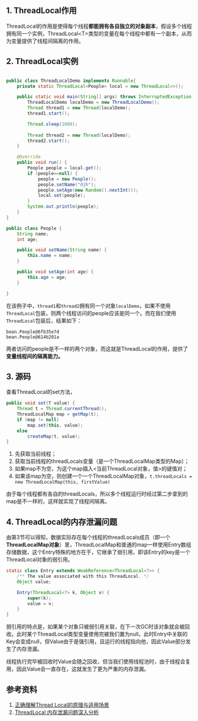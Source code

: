 ## 1. ThreadLocal作用

ThreadLocal的作用是使得每个线程**都能拥有各自独立的对象副本**，假设多个线程拥有同一个实例，ThreadLocal\<T\>类型的变量在每个线程中都有一个副本，从而为变量提供了线程间隔离的作用。



## 2. ThreadLocal实例

```java

public class ThreadLocalDemo implements Runnable{
    private static ThreadLocal<People> local = new ThreadLocal<>();

    public static void main(String[] args) throws InterruptedException {
        ThreadLocalDemo localDemo = new ThreadLocalDemo();
        Thread thread1 = new Thread(localDemo);
        thread1.start();

      	Thread.sleep(1000);
      
        Thread thread2 = new Thread(localDemo);
        thread2.start();
    }

    @Override
    public void run() {
        People people = local.get();
        if (people==null) {
            people = new People();
            people.setName("djh");
            people.setAge(new Random().nextInt());
            local.set(people);
        }
        System.out.println(people);
    }
}

public class People {
    String name;
    int age;

    public void setName(String name) {
        this.name = name;
    }

    public void setAge(int age) {
        this.age = age;
    }

}
```

在该例子中，`thread1`和`thread2`拥有同一个对象`localDemo`，如果不使用`ThreadLocal`包装，则两个线程访问的people应该是同一个。而在我们使用`ThreadLocal`包装后，结果如下：

```
bean.People@6fb35e7d
bean.People@614b201a
```

两者访问的people是不一样的两个对象，而这就是ThreadLocal的作用，提供了**变量线程间的隔离能力。**



## 3. 源码

查看ThreadLocal的set方法，

```java
public void set(T value) {
    Thread t = Thread.currentThread();
    ThreadLocalMap map = getMap(t);
    if (map != null)
        map.set(this, value);
    else
        createMap(t, value);
}
```

1. 先获取当前线程；
2. 获取当前线程的threadLocals变量（是一个ThreadLocalMap类型的Map）；
3. 如果map不为空，为这个map插入<当前ThreadLocal对象，值>的键值对；
4. 如果该map为空，则创建一个一个ThreadLocalMap对象，`t.threadLocals = new ThreadLocalMap(this, firstValue)`

由于每个线程都有各自的threadLocals，所以多个线程运行时经过第二步拿到的map是不一样的，这样就实现了线程间隔离。



## 4. ThreadLocal的内存泄漏问题

由第3节可以得知，数据实际存在每个线程的threadLocals成员（即一个**ThreadLocalMap对象**）里，ThreadLocalMap和普通的map一样使用Entry数组存储数据，这个Entry特殊的地方在于，它继承了弱引用，即该Entry的key是一个ThreadLocal对象的弱引用。

```java
static class Entry extends WeakReference<ThreadLocal<?>> {
    /** The value associated with this ThreadLocal. */
    Object value;

    Entry(ThreadLocal<?> k, Object v) {
        super(k);
        value = v;
    }
}
```

弱引用的特点是，如果某个对象只被弱引用关联，在下一次GC时该对象就会被回收。此时某个ThreadLocal类型变量使用完被我们置为null，此时Entry中关联的Key会变成null，但Value由于是强引用，且运行的线程指向他，因此Value部分发生了内存泄漏。

线程执行完毕被回收时Value会随之回收，但当我们使用线程池时，由于线程会复用，因此Value会一直存在，这就发生了更为严重的内存泄漏。



## 参考资料

1. [正确理解Thread Local的原理与适用场景](http://www.jasongj.com/java/threadlocal/)
2. [ThreadLocal 内存泄漏问题深入分析](https://segmentfault.com/a/1190000022704085)

